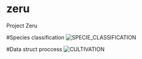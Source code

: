 # zeru
Project Zeru


#Species classification
![SPECIE_CLASSIFICATION](img/PROJECT_ZERU_SPECIE_CLASSIFICATION.png)

#Data struct proccess
![CULTIVATION](img/PROJECT_ZERU_CULTIVATION.png)
